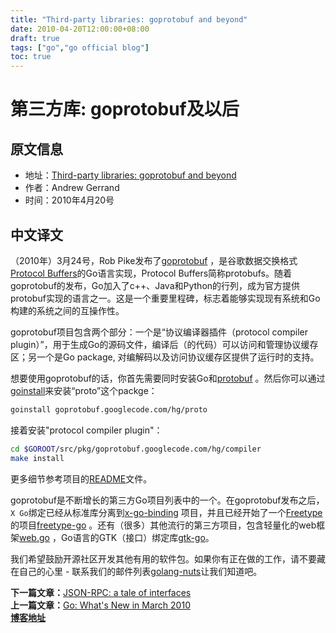 ```yaml
---
title: "Third-party libraries: goprotobuf and beyond"
date: 2010-04-20T12:00:00+08:00
draft: true
tags: ["go","go official blog"]
toc: true
---
```


# 第三方库: goprotobuf及以后

## 原文信息

* 地址：[Third-party libraries: goprotobuf and beyond](https://go.dev/blog/protobuf)
* 作者：Andrew Gerrand
* 时间：2010年4月20号

## 中文译文

（2010年）3月24号，Rob Pike发布了[goprotobuf](http://code.google.com/p/goprotobuf/)
，是谷歌数据交换格式[Protocol Buffers](http://code.google.com/apis/protocolbuffers/docs/overview.html)的Go语言实现，Protocol
Buffers简称protobufs。随着goprotobuf的发布，Go加入了c++、Java和Python的行列，成为官方提供protobuf实现的语言之一。这是一个重要里程碑，标志着能够实现现有系统和Go构建的系统之间的互操作性。

goprotobuf项目包含两个部分：一个是“协议编译器插件（protocol compiler plugin）”，用于生成Go的源码文件，编译后（的代码）可以访问和管理协议缓存区；另一个是Go
package, 对编解码以及访问协议缓存区提供了运行时的支持。

想要使用goprotobuf的话，你首先需要同时安装Go和[protobuf](http://code.google.com/p/protobuf/)
。然后你可以通过[goinstall](https://go.dev/cmd/goinstall/)来安装“proto”这个packge：

```bash
goinstall goprotobuf.googlecode.com/hg/proto
```

接着安装"protocol compiler plugin"：

```bash
cd $GOROOT/src/pkg/goprotobuf.googlecode.com/hg/compiler
make install
```

更多细节参考项目的[README](http://code.google.com/p/goprotobuf/source/browse/README)文件。

goprotobuf是不断增长的第三方Go项目列表中的一个。在goprotobuf发布之后，`X
Go`绑定已经从标准库分离到[x-go-binding](http://code.google.com/p/x-go-binding/)
项目，并且已经开始了一个[Freetype](http://www.freetype.org/)的项目[freetype-go](http://code.google.com/p/freetype-go/)
。还有（很多）其他流行的第三方项目，包含轻量化的web框架[web.go](http://github.com/hoisie/web.go)
，Go语言的GTK（接口）绑定库[gtk-go](http://github.com/mattn/go-gtk)。

我们希望鼓励开源社区开发其他有用的软件包。如果你有正在做的工作，请不要藏在自己的心里 -
联系我们的邮件列表[golang-nuts](http://groups.google.com/group/golang-nuts)让我们知道吧。

**下一篇文章：**[JSON-RPC: a tale of interfaces](https://huija.github.io/go-json-rpc/)\
**上一篇文章：**[Go: What's New in March 2010](https://huija.github.io/go-hello-world/)\
**[博客地址](https://huija.github.io/tags/go-official-blog/)**